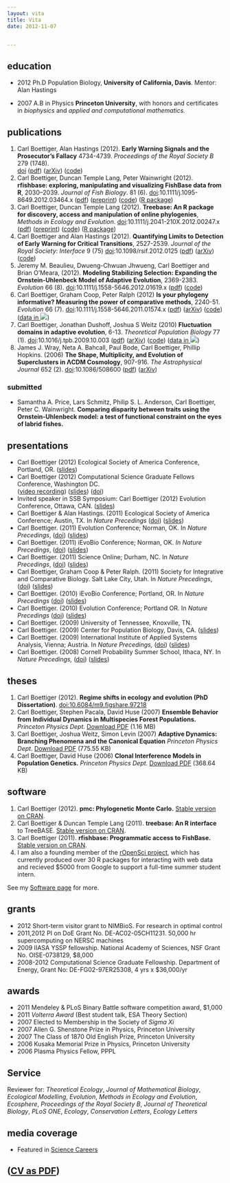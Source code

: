 ```yaml
---
layout: vita
title: Vita 
date: 2012-11-07


---
```


education
---------

* 2012 Ph.D Population Biology, **University of California, Davis**. Mentor: Alan Hastings

* 2007 A.B in Physics **Princeton University**, with honors and certificates in *biophysics* and *applied and computational mathematics.* 


publications
------------
1. Carl Boettiger, Alan Hastings (2012). **Early Warning Signals and the
  Prosecutor’s Fallacy** 4734-4739.  *Proceedings of the Royal Society B* 279 (1748).  
  [doi](http://dx.doi.org/10.1098/rspb.2012.2085)
  ([pdf](http://www.mendeley.com/download/public/98752/4972355691/dd5fdd8ebbfc05d9ebf415761be200805254d22e/dl.pdf)) 
  ([arXiv](http://arxiv.org/abs/1210.1204)) ([code](https://github.com/cboettig/earlywarning/blob/prosecutor/inst/examples/fallacy.md)) 
1. Carl Boettiger, Duncan Temple Lang, Peter
  Wainwright (2012). **rfishbase: exploring, manipulating and visualizing
  FishBase data from R**, 2030–2039. *Journal of Fish Biology*. 81 (6).
  [doi](http://dx.doi.org/10.1111/j.1095-8649.2012.03464.x):10.1111/j.1095-8649.2012.03464.x
  ([pdf](http://www.mendeley.com/download/public/98752/5024008901/62843551297c5c9d3e1c2e5513697b85fcc0b6fc/dl.pdf))
  ([preprint](https://github.com/ropensci/rfishbase/blob/master/inst/doc/rfishbase/rfishbase_github.md))
  ([code](https://github.com/ropensci/rfishbase)) 
  ([R package](http://cran.at.r-project.org/web/packages/rfishbase/)) 
1. Carl Boettiger, Duncan Temple Lang (2012).  **Treebase: An R
  package for discovery, access and manipulation of online
  phylogenies**, *Methods in Ecology and Evolution*. 
  [doi](http://dx.doi.org/10.1111/j.2041-210X.2012.00247.x):10.1111/j.2041-210X.2012.00247.x
  ([pdf](http://www.mendeley.com/download/public/98752/4976371531/463d3755b618c40e35dca223e27162c08fbc061a/dl.pdf))
  ([preprint](https://github.com/ropensci/treebase/blob/master/inst/doc/treebase/treebase_github.md))
  ([code](https://github.com/ropensci/treebase)) 
  ([R package](http://cran.at.r-project.org/web/packages/treebase/))
1. Carl Boettiger and Alan Hastings (2012). **Quantifying Limits to Detection 
  of Early Warning for Critical Transitions**, 2527-2539. *Journal of the Royal Society:
  Interface* 9 (75) [doi](http://dx.doi.org/10.1098/rsif.2012.0125):10.1098/rsif.2012.0125 
  ([pdf](http://www.mendeley.com/download/public/98752/4711221423/df767d6b5f0fbf44cc236470307992b019e6c149/dl.pdf))
  ([arXiv](http://arxiv.org/abs/1204.6231))
  ([code](https://github.com/cboettig/earlywarning))
1. Jeremy M. Beaulieu, Dwueng-Chwuan Jhwueng, Carl Boettiger and Brian
  O’Meara, (2012). **Modeling Stabilizing Selection: Expanding the
  Ornstein-Uhlenbeck Model of Adaptive Evolution**, 2369-2383. *Evolution* 66 (8). 
  [doi](http://dx.doi.org/10.1111/j.1558-5646.2012.01619.x):10.1111/j.1558-5646.2012.01619.x 
  ([pdf](http://www.mendeley.com/download/public/98752/4605481493/dfca8df9311b372425a204c1a6587ecee2b275dc/dl.pdf))
  ([code](http://cran.r-project.org/web/packages/OUwie/index.html))
1. Carl Boettiger, Graham Coop, Peter Ralph (2012) **Is your phylogeny
  informative? Measuring the power of comparative methods**,  2240-51. *Evolution* 66 (7).
  [doi](http://dx.doi.org/10.1111/j.1558-5646.2011.01574.x):10.1111/j.1558-5646.2011.01574.x 
  ([pdf](http://www.mendeley.com/download/public/98752/4485545653/566ffaffaf0fa6fb8f847096b742bc465aca3a8e/dl.pdf))
  ([arXiv](http://arxiv.org/abs/1110.4944))
  ([code](https://github.com/cboettig/pmc))
  ([data in ![](http://carlboettiger.info/assets/img/dryad.jpg)](http://datadryad.org/handle/10255/dryad.37645))
1. Carl Boettiger, Jonathan Dushoff, Joshua S Weitz (2010) **Fluctuation
  domains in adaptive evolution**, 6-13. *Theoretical Population
  Biology* 77 (1).
  [doi](http://dx.doi.org/10.1016/j.tpb.2009.10.003):10.1016/j.tpb.2009.10.003 
  ([pdf](http://www.mendeley.com/download/public/98752/3107791751/8b066644aca2e396fd5e120d563026c8d560dc77/dl.pdf))
  ([arXiv](http://arxiv.org/abs/1004.4233))
  ([code](https://github.com/cboettig/fluctuationDomains))
  ([data in ![](http://carlboettiger.info/assets/img/dryad.jpg)](http://datadryad.org/handle/10255/dryad.37625))
1. James J. Wray, Neta A. Bahcall, Paul Bode, Carl Boettiger, Phillip
  Hopkins. (2006) **The Shape, Multiplicity, and Evolution of
  Superclusters in ΛCDM Cosmology**, 907-916. *The Astrophysical
  Journal* 652 (2).
  [doi](http://dx.doi.org/10.1086/508600):10.1086/508600 
  ([pdf](http://www.mendeley.com/download/public/98752/3107796991/fa842dca56ce0d0941132db7cfdd0e259a448973/dl.pdf))
  ([arXiv](http://arxiv.org/abs/astro-ph/0603060))

### submitted

- Samantha A. Price, Lars Schmitz, Philip S. L. Anderson, Carl Boettiger, Peter C. Wainwright. **Comparing
disparity between traits using the Ornstein-Uhlenbeck model: a test of
functional constraint on the eyes of labrid fishes.**

presentations
-------------
-   Carl Boettiger (2012) Ecological Society of America Conference, Portland, OR.
    ([slides](http://www.slideshare.net/cboettig/esa-2012-talk))
-   Carl Boettiger (2012) Computational Science Graduate Fellows Conference, Washington DC.  
    ([video recording](http://www.youtube.com/watch?v=xwIIVdyKe4o))
    ([slides](http://www.slideshare.net/cboettig/regime-shifts-in-ecology-and-evolution))
    ([doi](http://dx.doi.org/10.6084/m9.figshare.97279))
-   Invited speaker in SSB Symposium: Carl Boettiger (2012) Evolution Conference, Ottawa, CAN. 
    ([slides](http://www.slideshare.net/cboettig/evolution-13576088)) 
-   Carl Boettiger & Alan Hastings. (2011) Ecological Society of
    America Conference; Austin, TX. In *Nature Precedings* 
    ([doi](http://dx.doi.org/10.1038/npre.2012.6857.1))
    ([slides](http://www.slideshare.net/cboettig/limits-to-detection-for-early-warning-signals-of-population-collapse))
-   Carl Boettiger. (2011) Evolution Conference; Norman, OK. In *Nature
    Precedings*, ([doi](http://dx.doi.org/10.1038/npre.2011.6080.1))
    ([slides](http://www.slideshare.net/cboettig/a-general-model-of-continuous-character-evolution))
-   Carl Boettiger. (2011) iEvoBio
    Conference; Norman, OK. *In Nature Precedings*,
    ([doi](http://dx.doi.org/10.1038/npre.2012.6851.1))
    ([slides](http://www.slideshare.net/cboettig/r-interface-to-treebase))
-   Carl Boettiger. (2011) Science Online; Durham, NC. In *Nature Precedings*, ([doi](http://dx.doi.org/10.1038/npre.2012.6853.1))
    ([slides](http://www.slideshare.net/cboettig/scioslides))
-   Carl Boettiger, Graham Coop & Peter Ralph. (2011) Society for Integrative and
    Comparative Biology. Salt Lake City, Utah. In *Nature Precedings*,
    ([doi](http://dx.doi.org/10.1038/npre.2011.6453.1))
    ([slides](http://www.slideshare.net/cboettig/is-your-phylogeny-informative))
-   Carl Boettiger. (2010) iEvoBio Conference; Portland, OR. In *Nature
    Precedings* ([doi](http://dx.doi.org/10.1038/npre.2010.4602.1))
    ([slides](http://www.slideshare.net/cboettig/ievobio))
-   Carl Boettiger. (2010) Evolution Conference; Portland OR. In *Nature Precedings*
    ([doi](10.1038/npre.2010.4615.1))
    ([slides](http://www.slideshare.net/cboettig/a-new-phylogenetic-comparative-method-detecting-niches-and-transitions-with-continuous-characters))
-   Carl Boettiger. (2009) University of Tennessee, Knoxville, TN.
-   Carl Boettiger. (2009) Center for Population Biology, Davis, CA. ([slides](http://www.slideshare.net/cboettig/cpb-pres))
-   Carl Boettiger. (2009) International Institute of Applied Systems Analysis, Vienna; Austria. In *Nature Precedings,*
    ([doi](http://dx.doi.org/10.1038/npre.2012.6852.1))
    ([slides](http://www.slideshare.net/cboettig/iiasa-final))
-   Carl Boettiger. (2008) Cornell Probability Summer School, Ithaca, NY. In *Nature Precedings,*
    ([doi](http://dx.doi.org/10.1038/npre.2010.4949.1))
    ([slides](http://www.slideshare.net/cboettig/presentation-5348861))

theses
------
1. Carl Boettiger (2012). **Regime shifts in ecology and evolution (PhD Dissertation)**. [doi:10.6084/m9.figshare.97218](http://dx.doi.org/10.6084/m9.figshare.97218) 
1. Carl Boettiger, Stephen Pacala, David Huse (2007) 
  **Ensemble Behavior from Individual Dynamics in Multispecies Forest Populations.**
  *Princeton Physics Dept*. [Download PDF](http://www.mendeley.com/download/public/98752/3107796981/f36faf01ce5eefa266480067793881530f212fea/dl.pdf "Download file") (1.16 MB)
2. Carl Boettiger, Joshua Weitz, Simon Levin (2007) **Adaptive Dynamics: Branching Phenomena and the Canonical Equation**
    *Princeton Physics Dept*. [Download PDF](http://www.mendeley.com/download/public/98752/3107796951/191a62cc7aca52feb33075b833ac13eba1ed9679/dl.pdf "Download file")
    (775.55 KB)
3. Carl Boettiger, David Huse (2006) **Clonal Interference Models in Population Genetics.**
    *Princeton Physics Dept*. [Download PDF](http://www.mendeley.com/download/public/98752/3107796971/3a79ed95e8534fba508c93a54b9c757074657f2e/dl.pdf "Download file")
    (368.64 KB)

software
--------

1. Carl Boettiger (2012). **pmc: Phylogenetic Monte Carlo.** [Stable version on CRAN](http://cran.r-project.org/web/packages/pmc/).
2. Carl Boettiger & Duncan Temple Lang (2011). **treebase: An R interface**
    to TreeBASE. [Stable version on CRAN](http://cran.r-project.org/web/packages/treebase/).
3. Carl Boettiger (2011). **rfishbase: Programmatic access to FishBase.**
    [Stable version on CRAN](http://cran.r-project.org/web/packages/rfishbase/).
4. I am also a founding member of the [rOpenSci project](http://ropensci.org), which has currently produced over 30 R packages for interacting with web data and recieved $5000 from Google to support a full-time summer student intern.  

See my [Software page](http://carlboettiger.info/software.html) for more. 

grants
------

* 2012 Short-term visitor grant to NIMBioS. For research in optimal control
* 2011,2012 PI on DoE Grant No. DE-AC02-05CH11231. 50,000 hr supercomputing on NERSC machines
* 2009 IIASA YSSP fellowship. National Academy of Sciences, NSF Grant No. OISE-0738129, $8,000
* 2008-2012 Computational Science Graduate Fellowship. Department of Energy, Grant No: DE-FG02-97ER25308, 4 yrs x $36,000/yr

awards
------

* 2011 Mendeley \& PLoS Binary Battle software competition award, \$1,000
* 2011 *Volterra Award* (Best student talk, ESA Theory Section)
* 2007 Elected to Membership in the Society of *Sigma Xi*
* 2007 Allen G. Shenstone Prize in Physics, Princeton University
* 2007 The Class of 1870 Old English Prize, Princeton University
* 2006 Kusaka Memorial Prize in Physics, Princeton University
* 2006 Plasma Physics Fellow,  PPPL 


Service
-------

Reviewer for:   *Theoretical Ecology*, *Journal of Mathematical Biology*,
*Ecological Modelling*, *Evolution*, *Methods in Ecology and Evolution*,
*Ecosphere*, *Proceedings of the Royal Society B*, *Journal of Theoretical Biology*,
*PLoS ONE*, *Ecology*, *Conservation Letters*, *Ecology Letters*


media coverage
--------------

-   Featured in [Science Careers](http://sciencecareers.sciencemag.org/career_magazine/previous_issues/articles/2010_04_09/caredit.a1000036)


<h2> (<a href="http://www.carlboettiger.info/assets/files/cv.pdf"  onclick="var that=this;_gaq.push(['_trackEvent','Download','PDF',this.href]);setTimeout(function(){location.href=that.href;},200);return false;">CV as PDF</a>) </h2>


